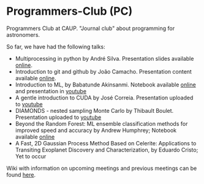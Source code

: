 # Programmers-Club (PC)
Programmers Club at CAUP. "Journal club" about programming for astronomers.


So far, we have had the following talks: 

  * Multiprocessing in python by André Silva. Presentation slides available [online](https://github.com/iastro-pt/Programmers-Club/blob/master/presentations/multiprocessing_python/multiprocess_python.pdf). 
  * Introduction to git and github by João Camacho. Presentation content available [online](https://github.com/iastro-pt/Programmers-Club/blob/master/presentations/git_and_github/Martin2018%20-%20Git%20and%20Github.pdf). 
  * Introduction to ML, by Babatunde Akinsanmi. Notebook available [online](https://github.com/tundeakins/Machine_Learning4Astronomy) and presentation in [youtube](https://www.youtube.com/watch?v=rglND7zdqwY)
  * A gentle introduction to CUDA by José Correia. Presentation uploaded to [youtube](https://www.youtube.com/watch?v=R18OO5wMsds)
  * DIAMONDS - nested sampling Monte Carlo by Thibault Boulet. Presentation uploaded to [youtube](https://www.youtube.com/watch?v=_vwIU3vVX9I)
  * Beyond the Random Forest: ML ensemble classification methods for improved speed and accuracy by Andrew Humphrey; Notebook available [online](https://github.com/humphrey-and-the-machine/programmers-club-notebooks)
  * A Fast, 2D Gaussian Process Method Based on Celerite: Applications to Transiting Exoplanet Discovery and Characterization, by Eduardo Cristo; Yet to occur


Wiki with information on upcoming meetings and previous meetings can be found
[here](https://github.com/DanielAndreasen/Programmers-Club/wiki).
